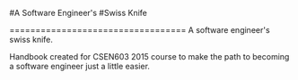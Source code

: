 #A Software Engineer's 
#Swiss Knife


==================================
A software engineer's swiss knife.

Handbook created for CSEN603 2015 course to make the path to becoming a software engineer just a little easier.

